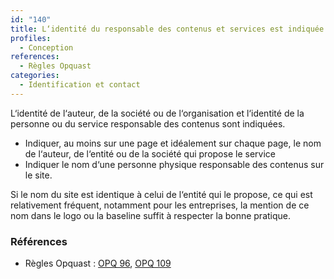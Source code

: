 ```yaml
---
id: "140"
title: L‘identité du responsable des contenus et services est indiquée.
profiles:
  - Conception
references:
  - Règles Opquast
categories:
  - Identification et contact
---
```


L‘identité de l‘auteur, de la société ou de l‘organisation et l‘identité de la personne ou du service responsable des contenus sont indiquées.

* Indiquer, au moins sur une page et idéalement sur chaque page, le nom de l‘auteur, de l‘entité ou de la société qui propose le service
* Indiquer le nom d‘une personne physique responsable des contenus sur le site.

Si le nom du site est identique à celui de l‘entité qui le propose, ce qui est relativement fréquent, notamment pour les entreprises, la mention de ce nom dans le logo ou la baseline suffit à respecter la bonne pratique.

### Références

* Règles Opquast : [OPQ 96](https://checklists.opquast.com/fr/assurance-qualite-web/lidentite-de-lauteur-de-la-societe-ou-de-lorganisation-est-indiquee), [OPQ 109](https://checklists.opquast.com/fr/assurance-qualite-web/lidentite-de-la-personne-ou-du-service-responsable-des-contenus-est-indiquee)
